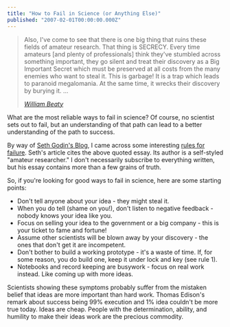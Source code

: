 ```yaml
---
title: "How to Fail in Science (or Anything Else)"
published: "2007-02-01T00:00:00.000Z"
---
```


> Also, I've come to see that there is one big thing that ruins these fields of amateur research. That thing is SECRECY. Every time amateurs [and plenty of professionals] think they've stumbled across something important, they go silent and treat their discovery as a Big Important Secret which must be preserved at all costs from the many enemies who want to steal it. This is garbage! It is a trap which leads to paranoid megalomania. At the same time, it wrecks their discovery by burying it. ...
>
><cite>[William Beaty](http://www.amasci.com/freenrg/rules1.html)</cite>

What are the most reliable ways to fail in science? Of course, no scientist sets out to fail, but an understanding of that path can lead to a better understanding of the path to success.

By way of <a href="http://sethgodin.typepad.com/">Seth Godin's Blog</a>, I came across some interesting <a href="http://sethgodin.typepad.com/seths_blog/2005/01/rules_for_failu.html">rules for failure</a>. Seth's article cites the above quoted essay. Its author is a self-styled "amateur researcher." I don't necessarily subscribe to everything written, but his essay contains more than a few grains of truth.

So, if you're looking for good ways to fail in science, here are some starting points:

- Don't tell anyone about your idea - they might steal it.
- When you do tell (shame on you!), don't listen to negative feedback - nobody knows your idea like you.
- Focus on selling your idea to the government or a big company - this is your ticket to fame and fortune!
- Assume other scientists will be blown away by your discovery - the ones that don't get it are incompetent.
- Don't bother to build a working prototype - it's a waste of time. If, for some reason, you do build one, keep it under lock and key (see rule 1).
- Notebooks and record keeping are busywork - focus on real work instead. Like coming up with more ideas.

Scientists showing these symptoms probably suffer from the mistaken belief that ideas are more important than hard work. Thomas Edison's remark about success being 99% execution and 1% idea couldn't be more true today. Ideas are cheap. People with the determination, ability, and humility to make their ideas work are the precious commodity.
